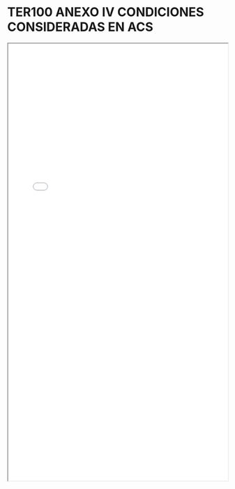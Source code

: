 # TER100 ANEXO IV CONDICIONES CONSIDERADAS EN ACS

<iframe src="../TER100 ANEXO IV CONDICIONES CONSIDERADAS EN ACS.pdf" width="100%" height="1000px"></iframe>
